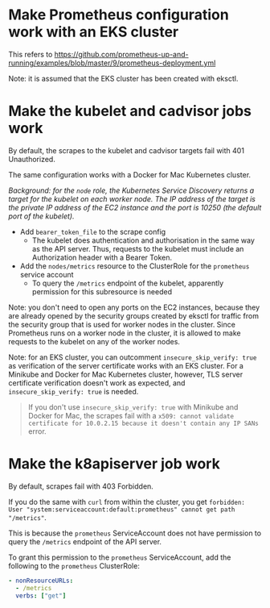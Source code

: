 # Make Prometheus configuration work with an EKS cluster

This refers to https://github.com/prometheus-up-and-running/examples/blob/master/9/prometheus-deployment.yml

Note: it is assumed that the EKS cluster has been created with eksctl.

# Make the kubelet and cadvisor jobs work

By default, the scrapes to the kubelet and cadvisor targets fail with 401 Unauthorized.

The same configuration works with a Docker for Mac Kubernetes cluster.

*Background: for the `node` role, the Kubernetes Service Discovery returns a target for the kubelet on each worker node. The IP address of the target is the private IP address of the EC2 instance and the port is 10250 (the default port of the kubelet).*

- Add `bearer_token_file` to the scrape config
  - The kubelet does authentication and authorisation in the same way as the API server. Thus, requests to the kubelet must include an Authorization header with a Bearer Token.
- Add the `nodes/metrics` resource to the ClusterRole for the `prometheus` service account
  - To query the `/metrics` endpoint of the kubelet, apparently permission for this subresource is needed

Note: you don't need to open any ports on the EC2 instances, because they are already opened by the security groups created by eksctl for traffic from the security group that is used for worker nodes in the cluster. Since Prometheus runs on a worker node in the cluster, it is allowed to make requests to the kubelet on any of the worker nodes.

Note: for an EKS cluster, you can outcomment `insecure_skip_verify: true` as verification of the server certificate works with an EKS cluster. For a Minikube and Docker for Mac Kubernetes cluster, however, TLS server certificate verification doesn't work as expected, and `insecure_skip_verify: true` is needed.

> If you don't use `insecure_skip_verify: true` with Minikube and Docker for Mac, the scrapes fail with a `x509: cannot validate certificate for 10.0.2.15 because it doesn't contain any IP SANs` error.

# Make the k8apiserver job work 

By default, scrapes fail with 403 Forbidden.

If you do the same with `curl` from within the cluster, you get `forbidden: User "system:serviceaccount:default:prometheus" cannot get path "/metrics"`.

This is because the `prometheus` ServiceAccount does not have permission to query the `/metrics` endpoint of the API server.

To grant this permission to the `prometheus` ServiceAccount, add the following to the `prometheus` ClusterRole:

```yaml
- nonResourceURLs:
  - /metrics
  verbs: ["get"] 
```
